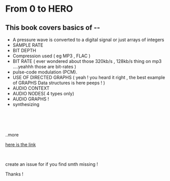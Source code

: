 # From 0 to HERO 
## This book covers basics of --
* A pressure wave is converted to a digital signal or just arrays of integers 
* SAMPLE RATE 
* BIT DEPTH 
* Compression used ( eg MP3 , FLAC ) 
* BIT RATE ( ever wondered about those 320kb/s , 128kb/s thing on mp3 ....yeahhh those are bit-rates ) 
* pulse-code modulation (PCM).
* USE OF DIRECTED GRAPHS ( yeah ! you heard it right , the best example of GRAPHS Data structures  is here peeps ! )
* AUDIO CONTEXT 
* AUDIO NODES( 4 types only)
* AUDIO GRAPHS !
* synthesizing 

<br>
<br>
<br>

..more


[here is the link](https://webaudioapi.com/book/Web_Audio_API_Boris_Smus.pdf)



<br>

create an issue for if you find smth missing ! 

Thanks ! 
